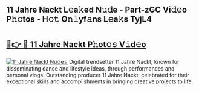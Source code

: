 ## 11 Jahre Nackt L𝚎a𝚔ed N𝚞𝚍e - Part-zGC Vi𝚍𝚎o P𝚑𝚘tos - H𝚘𝚝 O𝚗𝚕yf𝚊ns L𝚎a𝚔s TyjL4

# <h2><a href="http://kfcj0d0.oniu.top/?m=11+Jahre+Nackt">🔗👉 🔴 11 Jahre Nackt P𝚑ot𝚘𝚜 V𝚒d𝚎o</a></h2>

[![11 Jahre Nackt Nu𝚍e𝚜](https://i.imgur.com/0qMVB7G.gif)](http://kfcj0d0.oniu.top/?m=11+Jahre+Nackt)
Digital trendsetter 11 Jahre Nackt, known for disseminating dance and lifestyle ideas, through performances and personal vlogs. Outstanding producer 11 Jahre Nackt, celebrated for their exceptional skills and accomplishments in bringing creative projects to life.  
